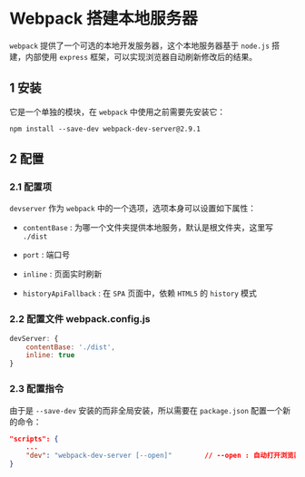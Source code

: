 # Webpack 搭建本地服务器

`webpack` 提供了一个可选的本地开发服务器，这个本地服务器基于 `node.js` 搭建，内部使用 `express` 框架，可以实现浏览器自动刷新修改后的结果。

## 1 安装

它是一个单独的模块，在 `webpack` 中使用之前需要先安装它：

```shell
npm install --save-dev webpack-dev-server@2.9.1
```

## 2 配置

### 2.1 配置项

`devserver` 作为 `webpack` 中的一个选项，选项本身可以设置如下属性：

+ `contentBase` : 为哪一个文件夹提供本地服务，默认是根文件夹，这里写 `./dist`

+ `port` : 端口号

+ `inline` : 页面实时刷新

+ `historyApiFallback` : 在 `SPA` 页面中，依赖 `HTML5` 的 `history` 模式

### 2.2 配置文件 webpack.config.js

```js
devServer: {
    contentBase: './dist',
    inline: true
}
```

### 2.3 配置指令

由于是 `--save-dev` 安装的而非全局安装，所以需要在 `package.json` 配置一个新的命令：

```json
"scripts": {
    ...
    "dev": "webpack-dev-server [--open]"        // --open : 自动打开浏览器
}
```